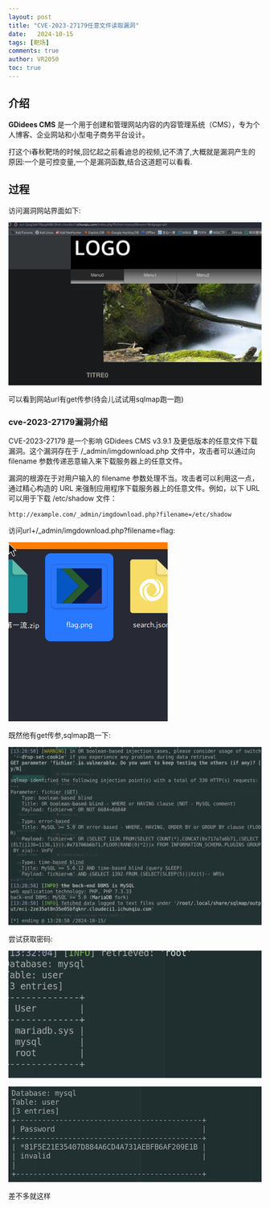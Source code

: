 ```yaml
---
layout: post
title: "CVE-2023-27179任意文件读取漏洞"
date:   2024-10-15
tags: [靶场]
comments: true
author: VR2050
toc: true
---
```

## 介绍

**GDidees CMS** 是一个用于创建和管理网站内容的内容管理系统（CMS），专为个人博客、企业网站和小型电子商务平台设计。

打这个i春秋靶场的时候,回忆起之前看迪总的视频,记不清了,大概就是漏洞产生的原因:一个是可控变量,一个是漏洞函数,结合这道题可以看看.

## 过程

访问漏洞网站界面如下:

![1728960796139](/images/2024/2024-10-15-CVE-2023-27179/1728960796139.png)

可以看到网站url有get传参(待会儿试试用sqlmap跑一跑)

### cve-2023-27179漏洞介绍


CVE-2023-27179 是一个影响 GDidees CMS v3.9.1 及更低版本的任意文件下载漏洞。这个漏洞存在于 /_admin/imgdownload.php 文件中，攻击者可以通过向 filename 参数传递恶意输入来下载服务器上的任意文件。

漏洞的根源在于对用户输入的 filename 参数处理不当。攻击者可以利用这一点，通过精心构造的 URL 来强制应用程序下载服务器上的任意文件。例如，以下 URL 可以用于下载 /etc/shadow 文件：

```http
http://example.com/_admin/imgdownload.php?filename=/etc/shadow
```


访问url+/_admin/imgdownload.php?filename=flag:

![1728969946178](/images/2024/2024-10-15-CVE-2023-27179/1728969946178.png)

既然他有get传参,sqlmap跑一下:


![1728970163369](/images/2024/2024-10-15-CVE-2023-27179/1728970163369.png)

尝试获取密码:

![1728970385040](/images/2024/2024-10-15-CVE-2023-27179/1728970385040.png)

![1728970444707](/images/2024/2024-10-15-CVE-2023-27179/1728970444707.png)

差不多就这样
